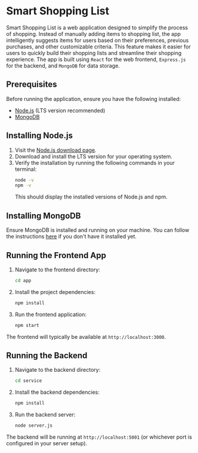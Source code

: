 # Smart Shopping List

Smart Shopping List is a web application designed to simplify the process of shopping. Instead of manually adding items to shopping list, the app intelligently suggests items for users based on their preferences, previous purchases, and other customizable criteria. This feature makes it easier for users to quickly build their shopping lists and streamline their shopping experience. The app is built using `React` for the web frontend, `Express.js` for the backend, and `MongoDB` for data storage.

## Prerequisites

Before running the application, ensure you have the following installed:

- [Node.js](https://nodejs.org/) (LTS version recommended)
- [MongoDB](https://www.mongodb.com/)

## Installing Node.js

1. Visit the [Node.js download page](https://nodejs.org/en/download/).
2. Download and install the LTS version for your operating system.
3. Verify the installation by running the following commands in your terminal:
   ```bash
   node -v
   npm -v
   ```
   This should display the installed versions of Node.js and npm.

## Installing MongoDB

Ensure MongoDB is installed and running on your machine. You can follow the instructions [here](https://docs.mongodb.com/manual/installation/) if you don't have it installed yet.

## Running the Frontend App

1. Navigate to the frontend directory:
   ```bash
   cd app
   ```

2. Install the project dependencies:
   ```bash
   npm install
   ```

3. Run the frontend application:
   ```bash
   npm start
   ```

The frontend will typically be available at `http://localhost:3000`.

## Running the Backend

1. Navigate to the backend directory:
   ```bash
   cd service
   ```

2. Install the backend dependencies:
   ```bash
   npm install
   ```

3. Run the backend server:
   ```bash
   node server.js
   ```

The backend will be running at `http://localhost:5001` (or whichever port is configured in your server setup).
